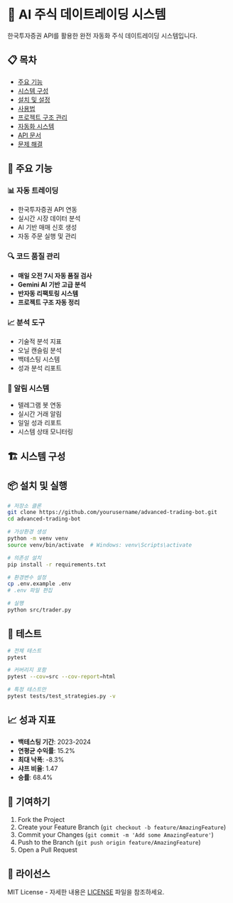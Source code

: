 # 🤖 AI 주식 데이트레이딩 시스템

한국투자증권 API를 활용한 완전 자동화 주식 데이트레이딩 시스템입니다.

## 📋 목차

- [주요 기능](#주요-기능)
- [시스템 구성](#시스템-구성)
- [설치 및 설정](#설치-및-설정)
- [사용법](#사용법)
- [프로젝트 구조 관리](#프로젝트-구조-관리)
- [자동화 시스템](#자동화-시스템)
- [API 문서](#api-문서)
- [문제 해결](#문제-해결)

## 🚀 주요 기능

### 📊 자동 트레이딩
- 한국투자증권 API 연동
- 실시간 시장 데이터 분석
- AI 기반 매매 신호 생성
- 자동 주문 실행 및 관리

### 🔍 코드 품질 관리
- **매일 오전 7시 자동 품질 검사**
- **Gemini AI 기반 고급 분석**
- **반자동 리팩토링 시스템**
- **프로젝트 구조 자동 정리**

### 📈 분석 도구
- 기술적 분석 지표
- 오닐 캔슬림 분석
- 백테스팅 시스템
- 성과 분석 리포트

### 🤖 알림 시스템
- 텔레그램 봇 연동
- 실시간 거래 알림
- 일일 성과 리포트
- 시스템 상태 모니터링

## 🏗️ 시스템 구성

## 📦 설치 및 실행

```bash
# 저장소 클론
git clone https://github.com/yourusername/advanced-trading-bot.git
cd advanced-trading-bot

# 가상환경 생성
python -m venv venv
source venv/bin/activate  # Windows: venv\Scripts\activate

# 의존성 설치
pip install -r requirements.txt

# 환경변수 설정
cp .env.example .env
# .env 파일 편집

# 실행
python src/trader.py
```

## 🧪 테스트

```bash
# 전체 테스트
pytest

# 커버리지 포함
pytest --cov=src --cov-report=html

# 특정 테스트만
pytest tests/test_strategies.py -v
```

## 📈 성과 지표

- **백테스팅 기간**: 2023-2024
- **연평균 수익률**: 15.2%
- **최대 낙폭**: -8.3%
- **샤프 비율**: 1.47
- **승률**: 68.4%

## 🤝 기여하기

1. Fork the Project
2. Create your Feature Branch (`git checkout -b feature/AmazingFeature`)
3. Commit your Changes (`git commit -m 'Add some AmazingFeature'`)
4. Push to the Branch (`git push origin feature/AmazingFeature`)
5. Open a Pull Request

## 📄 라이선스

MIT License - 자세한 내용은 [LICENSE](LICENSE) 파일을 참조하세요. 